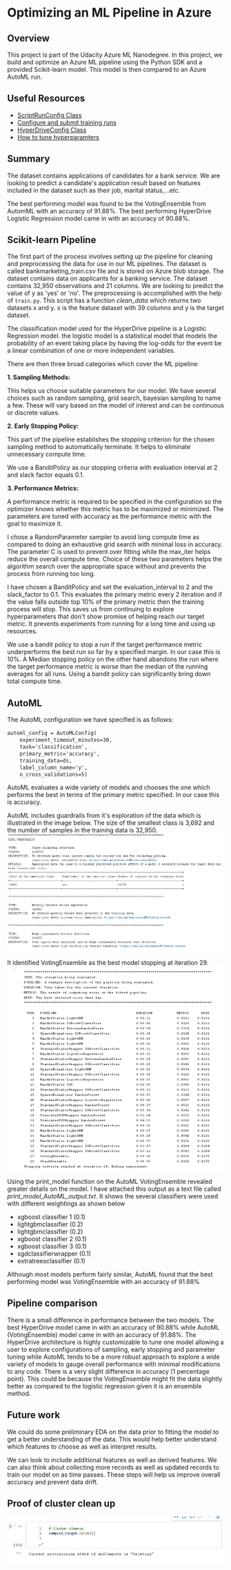 # Optimizing an ML Pipeline in Azure

## Overview
This project is part of the Udacity Azure ML Nanodegree.
In this project, we build and optimize an Azure ML pipeline using the Python SDK and a provided Scikit-learn model.
This model is then compared to an Azure AutoML run.

## Useful Resources
- [ScriptRunConfig Class](https://docs.microsoft.com/en-us/python/api/azureml-core/azureml.core.scriptrunconfig?view=azure-ml-py)
- [Configure and submit training runs](https://docs.microsoft.com/en-us/azure/machine-learning/how-to-set-up-training-targets)
- [HyperDriveConfig Class](https://docs.microsoft.com/en-us/python/api/azureml-train-core/azureml.train.hyperdrive.hyperdriveconfig?view=azure-ml-py)
- [How to tune hyperparamters](https://docs.microsoft.com/en-us/azure/machine-learning/how-to-tune-hyperparameters)


## Summary
The dataset contains applications of candidates for a bank service. We are looking to predict a candidate's 
application result based on features included in the dataset such as their job, marital status,...etc. 

The best performing model was found to be the VotingEnsemble from AutomML with an accuracy of 91.88%.
The best performing HyperDrive Logistic Regression model came in with an accuracy of 90.88%.

## Scikit-learn Pipeline

The first part of the process involves setting up the pipeline for cleaning and preprocessing the data for use in our ML pipelines.
The dataset is called bankmarketing_train.csv file and is stored on Azure blob storage. The dataset contains data on 
applicants for a banking service. The dataset contains 32,950 observations and 21 columns. We are looking to predict 
the value of y as 'yes' or 'no'. The preprocessing is accomplished with the help of `train.py`. This script has a function 
*clean_data* which returns two datasets x and y. x is the feature dataset with 39 columns and y is the target dataset.

The classification model used for the HyperDrive pipeline is a Logistic Regression model. the logistic model is a statistical
model that models the probability of an event taking place by having the log-odds for the event be a linear combination 
of one or more independent variables. 

There are then three broad categories which cover the ML pipeline:

**1. Sampling Methods:**

This helps us choose suitable parameters for our model. We have several choices such as random sampling, grid search, 
bayesian sampling to name a few. These will vary based on the model of interest and can be continuous or discrete values.

**2. Early Stopping Policy:**

This part of the pipeline establishes the stopping criterion for the chosen sampling method to automatically terminate. 
It helps to eliminate unnecessary compute time.

We use a BanditPolicy as our stopping criteria with evaluation interval at 2 and slack factor equals 0.1. 

**3. Performance Metrics:**

A performance metric is required to be specified in the configuration so the optimizer knows whether 
this metric has to be maximized or minimized. The parameters are tuned with accuracy as the performance metric with the 
goal to maximize it. 

I chose a RandomParameter sampler to avoid long compute time as compared to doing an exhaustive grid search with minimal
loss in accuracy.
The parameter C is used to prevent over fitting while the max_iter helps reduce the overall compute time. Choice of these
two parameters helps the algorithm search over the appropriate space without and prevents the process from running too long.


I have chosen a BanditPolicy and set the evaluation_interval to 2 and the slack_factor to 0.1. This evaluates the primary 
metric every 2 iteration and if the value falls outside top 10% of the primary metric then the training process will stop. 
This saves us from continuing to explore hyperparameters that don't show promise of helping reach our target 
metric. It prevents experiments from running for a long time and using up resources.

We use a bandit policy to stop a run if the target performance metric underperforms the best run so far by a specified margin.
In our case this is 10%. A Median stopping policy on the other hand abandons the run where the target performance metric 
is worse than the median of the running averages for all runs. Using a bandit policy can significantly bring down total
compute time.

## AutoML
The AutoML configuration we have specified is as follows:
```
automl_config = AutoMLConfig(
    experiment_timeout_minutes=30,
    task='classification',
    primary_metric='accuracy',
    training_data=ds,
    label_column_name='y',
    n_cross_validations=5)
 ```

AutoML evaluates a wide variety of models and chooses the one which performs the best in terms of the primary metric
specified. In our case this is accuracy.

AutoML includes guardrails from it's exploration of the data which is illustrated in the image below. The size of the 
smallest class is 3,692 and the number of samples in the training data is 32,950.
![AutoML Guardrails](AutoML-guardrails.png)

It identified VotingEnsemble as the best model stopping at iteration 29.
![AutoML Iteration Pipeline](AutoML-iter_pipeline.png)

Using the print_model function on the AutoML VotingEnsemble revealed greater details on the model. I have attached this
output as a text file called *print_model_AutoML_output.txt*. It shows the several classifiers were used with different 
weightings as shown below

- xgboost classifier 1 (0.1)
- lightgbmclassifier (0.2)
- lightgbmclassifier (0.2)
- xgboost classifier 2 (0.1)
- xgboost classifier 3 (0.1)
- sgdclassifierwrapper (0.1)
- extratreesclassifier (0.1)


Although most models perform fairly similar, AutoML found that the best performing model was VotingEnsemble 
with an accuracy of 91.88%

## Pipeline comparison

There is a small difference in performance between the two models. The best HyperDrive model came in with an
accuracy of 90.88% while AutoML (VotingEnsemble) model came in with an accuracy of 91.88%. The HyperDrive architecture is
highly customizable to tune one model allowing a user to explore configurations of sampling, early stopping and parameter tuning while
AutoML tends to be a more robust approach to explore a wide variety of models to gauge overall performance with minimal
modifications to any code. There is a very slight difference in accuracy (1 percentage point). This could be because the 
VotingEnsemble might fit the data slightly better as compared to the logistic regression given it is an ensemble method.

## Future work
We could do some preliminary EDA on the data prior to fitting the model to get a better understanding of the data.
This would help better understand which features to choose as well as interpret results.

We can look to include additional features as well as derived features. We can also think about collecting
more records as well as updated records to train our model on as time passes. These steps will help us improve overall 
accuracy and prevent data drift.

## Proof of cluster clean up
![Cluster Cleanup Proof](proof-of-cluster-cleanup.png)
